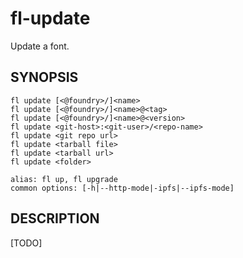 # fl-update

Update a font.

## SYNOPSIS

```
fl update [<@foundry>/]<name>
fl update [<@foundry>/]<name>@<tag>
fl update [<@foundry>/]<name>@<version>
fl update <git-host>:<git-user>/<repo-name>
fl update <git repo url>
fl update <tarball file>
fl update <tarball url>
fl update <folder>

alias: fl up, fl upgrade
common options: [-h|--http-mode|-ipfs|--ipfs-mode]
```

## DESCRIPTION

[TODO]

